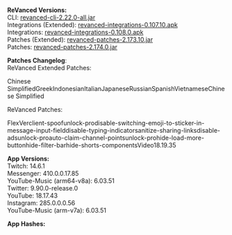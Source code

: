 **ReVanced Versions:**  
CLI: [revanced-cli-2.22.0-all.jar](https://github.com/j-hc/revanced-cli/releases/tag/v2.22.0)  
Integrations (Extended): [revanced-integrations-0.107.10.apk](https://github.com/inotia00/revanced-integrations/releases/tag/v0.107.10)  
Integrations: [revanced-integrations-0.108.0.apk](https://github.com/revanced/revanced-integrations/releases/tag/v0.108.0)  
Patches (Extended): [revanced-patches-2.173.10.jar](https://github.com/inotia00/revanced-patches/releases/tag/v2.173.10)  
Patches: [revanced-patches-2.174.0.jar](https://github.com/revanced/revanced-patches/releases/tag/v2.174.0)  

**Patches Changelog**:   
ReVanced Extended Patches:  

Chinese SimplifiedGreekIndonesianItalianJapaneseRussianSpanishVietnameseChinese Simplified
  
ReVanced Patches:   

FlexVerclient-spoofunlock-prodisable-switching-emoji-to-sticker-in-message-input-fielddisable-typing-indicatorsanitize-sharing-linksdisable-adsunlock-proauto-claim-channel-pointsunlock-prohide-load-more-buttonhide-filter-barhide-shorts-componentsVideo18.19.35
  
**App Versions:**  
Twitch: 14.6.1  
Messenger: 410.0.0.17.85  
YouTube-Music (arm64-v8a): 6.03.51  
Twitter: 9.90.0-release.0  
YouTube: 18.17.43  
Instagram: 285.0.0.0.56  
YouTube-Music (arm-v7a): 6.03.51  

**App Hashes:**  
  

